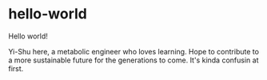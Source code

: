 # hello-world

Hello world!

Yi-Shu here, a metabolic engineer who loves learning.
Hope to contribute to a more sustainable future for the generations to come.
It's kinda confusin at first.
